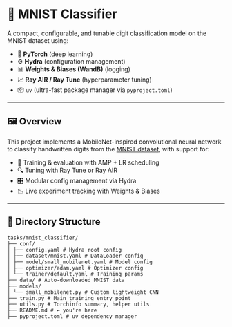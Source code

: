 # 🧠 MNIST Classifier

A compact, configurable, and tunable digit classification model on the MNIST dataset using:

- 🐍 **PyTorch** (deep learning)
- ⚙️ **Hydra** (configuration management)
- 📊 **Weights & Biases (WandB)** (logging)
- 📈 **Ray AIR / Ray Tune** (hyperparameter tuning)
- 📦 `uv` (ultra-fast package manager via `pyproject.toml`)

---

## 🖼️ Overview

This project implements a MobileNet-inspired convolutional neural network to classify handwritten digits from the [MNIST dataset](http://yann.lecun.com/exdb/mnist/), with support for:

- 🧪 Training & evaluation with AMP + LR scheduling
- 🔍 Tuning with Ray Tune or Ray AIR
- 🎛️ Modular config management via Hydra
- 📉 Live experiment tracking with Weights & Biases

---

## 📁 Directory Structure

```
tasks/mnist_classifier/
├── conf/
│ ├── config.yaml # Hydra root config
│ ├── dataset/mnist.yaml # DataLoader config
│ ├── model/small_mobilenet.yaml # Model config
│ ├── optimizer/adam.yaml # Optimizer config
│ └── trainer/default.yaml # Training params
├── data/ # Auto-downloaded MNIST data
├── models/
│ └── small_mobilenet.py # Custom lightweight CNN
├── train.py # Main training entry point
├── utils.py # Torchinfo summary, helper utils
├── README.md # ← you're here
├── pyproject.toml # uv dependency manager
```
